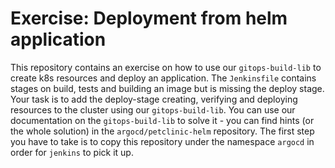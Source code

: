 # Exercise: Deployment from helm application

This repository contains an exercise on how to use our `gitops-build-lib` to create k8s resources and deploy an application.
The `Jenkinsfile` contains stages on build, tests and building an image but is missing the deploy stage.
Your task is to add the deploy-stage creating, verifying and deploying resources to the cluster using our `gitops-build-lib`.
You can use our documentation on the `gitops-build-lib` to solve it - you can find hints (or the whole solution) in the `argocd/petclinic-helm` repository.
The first step you have to take is to copy this repository under the namespace `argocd` in order for `jenkins` to pick it up.